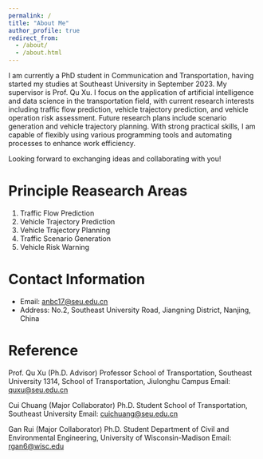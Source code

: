 ```yaml
---
permalink: /
title: "About Me"
author_profile: true
redirect_from: 
  - /about/
  - /about.html
---
```


I am currently a PhD student in Communication and Transportation, having started my studies at Southeast University in September 2023. My supervisor is Prof. Qu Xu. I focus on the application of artificial intelligence and data science in the transportation field, with current research interests including traffic flow prediction, vehicle trajectory prediction, and vehicle operation risk assessment. Future research plans include scenario generation and vehicle trajectory planning. With strong practical skills, I am capable of flexibly using various programming tools and automating processes to enhance work efficiency.

Looking forward to exchanging ideas and collaborating with you!

Principle Reasearch Areas
======
1. Traffic Flow Prediction
2. Vehicle Trajectory Prediction
3. Vehicle Trajectory Planning
4. Traffic Scenario Generation
5. Vehicle Risk Warning

Contact Information
======
- Email: anbc17@seu.edu.cn
- Address: No.2, Southeast University Road, Jiangning District, Nanjing, China

Reference
======
Prof. Qu Xu (Ph.D. Advisor)
Professor
School of Transportation, Southeast University
1314, School of Transportation, Jiulonghu Campus
Email: quxu@seu.edu.cn

Cui Chuang (Major Collaborator)
Ph.D. Student
School of Transportation, Southeast University
Email: cuichuang@seu.edu.cn

Gan Rui (Major Collaborator)
Ph.D. Student
Department of Civil and Environmental Engineering, University of Wisconsin-Madison
Email: rgan6@wisc.edu

